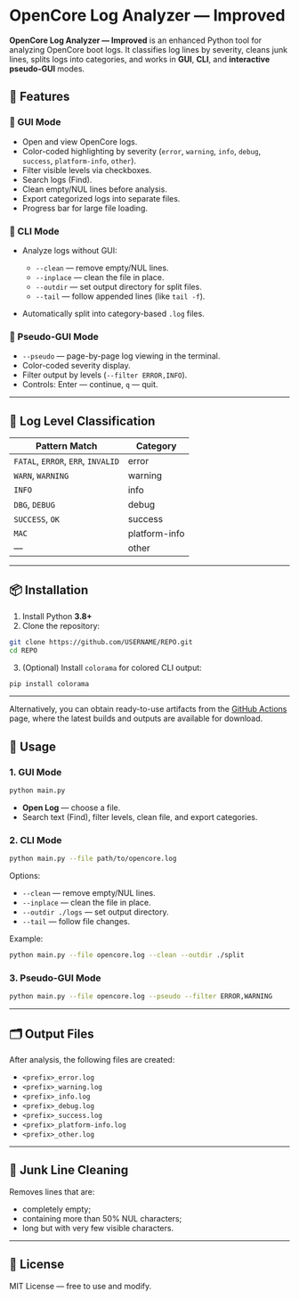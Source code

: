 # OpenCore Log Analyzer — Improved

**OpenCore Log Analyzer — Improved** is an enhanced Python tool for analyzing OpenCore boot logs. It classifies log lines by severity, cleans junk lines, splits logs into categories, and works in **GUI**, **CLI**, and **interactive pseudo-GUI** modes.

## 📌 Features

### 🔹 GUI Mode

* Open and view OpenCore logs.
* Color-coded highlighting by severity (`error`, `warning`, `info`, `debug`, `success`, `platform-info`, `other`).
* Filter visible levels via checkboxes.
* Search logs (Find).
* Clean empty/NUL lines before analysis.
* Export categorized logs into separate files.
* Progress bar for large file loading.

### 🔹 CLI Mode

* Analyze logs without GUI:

  * `--clean` — remove empty/NUL lines.
  * `--inplace` — clean the file in place.
  * `--outdir` — set output directory for split files.
  * `--tail` — follow appended lines (like `tail -f`).
* Automatically split into category-based `.log` files.

### 🔹 Pseudo-GUI Mode

* `--pseudo` — page-by-page log viewing in the terminal.
* Color-coded severity display.
* Filter output by levels (`--filter ERROR,INFO`).
* Controls: Enter — continue, `q` — quit.

---

## 📂 Log Level Classification

| Pattern Match                      | Category      |
| ---------------------------------- | ------------- |
| `FATAL`, `ERROR`, `ERR`, `INVALID` | error         |
| `WARN`, `WARNING`                  | warning       |
| `INFO`                             | info          |
| `DBG`, `DEBUG`                     | debug         |
| `SUCCESS`, `OK`                    | success       |
| `MAC`                              | platform-info |
| —                                  | other         |

---

## 📦 Installation

1. Install Python **3.8+**
2. Clone the repository:

```bash
git clone https://github.com/USERNAME/REPO.git
cd REPO
```

3. (Optional) Install `colorama` for colored CLI output:

```bash
pip install colorama
```

---

Alternatively, you can obtain ready-to-use artifacts from the [GitHub Actions](https://github.com/Edger1ng/OpCoreLogDissasembly/actions) page, where the latest builds and outputs are available for download.

## 🚀 Usage

### 1. **GUI Mode**

```bash
python main.py
```

* **Open Log** — choose a file.
* Search text (Find), filter levels, clean file, and export categories.

### 2. **CLI Mode**

```bash
python main.py --file path/to/opencore.log
```

Options:

* `--clean` — remove empty/NUL lines.
* `--inplace` — clean the file in place.
* `--outdir ./logs` — set output directory.
* `--tail` — follow file changes.

Example:

```bash
python main.py --file opencore.log --clean --outdir ./split
```

### 3. **Pseudo-GUI Mode**

```bash
python main.py --file opencore.log --pseudo --filter ERROR,WARNING
```

---

## 🗂 Output Files

After analysis, the following files are created:

* `<prefix>_error.log`
* `<prefix>_warning.log`
* `<prefix>_info.log`
* `<prefix>_debug.log`
* `<prefix>_success.log`
* `<prefix>_platform-info.log`
* `<prefix>_other.log`

---

## 🧹 Junk Line Cleaning

Removes lines that are:

* completely empty;
* containing more than 50% NUL characters;
* long but with very few visible characters.

---

## 📜 License

MIT License — free to use and modify.
